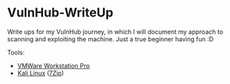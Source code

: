# VulnHub-WriteUp
Write ups for my VulnHub journey, in which I will document my approach to scanning and exploiting the machine. Just a true beginner having fun :D

Tools: 

- [VMWare Workstation Pro](https://www.vmware.com/products/workstation-pro/workstation-pro-evaluation.html)
- [Kali Linux](https://www.kali.org/get-kali/#kali-virtual-machines) ([7Zip](https://www.7-zip.org/))
